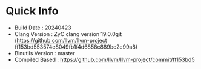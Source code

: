 # Quick Info
* Build Date : 20240423
* Clang Version : ZyC clang version 19.0.0git (https://github.com/llvm/llvm-project ff153bd553574e8049fb1f4d6858c889bc2e99a8)
* Binutils Version : master
* Compiled Based : https://github.com/llvm/llvm-project/commit/ff153bd5

